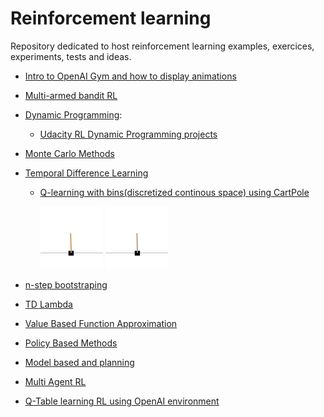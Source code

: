 # Reinforcement learning

Repository dedicated to host reinforcement learning examples, exercices, experiments, tests and ideas.

  - [Intro to OpenAI Gym and how to display animations](https://github.com/llealgt/Reinforcement-Learning/blob/master/OpenAIGymIntro.ipynb)
  - [Multi-armed bandit RL](https://github.com/llealgt/Reinforcement-Learning/blob/master/Multi-Armed%20Bandit%20.ipynb)
  - [Dynamic Programming](https://github.com/llealgt/Reinforcement-Learning/tree/master/dynamic_programming):
  	- [Udacity RL Dynamic Programming projects](https://github.com/llealgt/Reinforcement-Learning/blob/master/dynamic_programming/Udacity_Dynamic_Programming_Projects.ipynb)
  - [Monte Carlo Methods](https://github.com/llealgt/Reinforcement-Learning/tree/master/Monte_Carlo)
  - [Temporal Difference Learning](https://github.com/llealgt/Reinforcement-Learning/tree/master/temporal_difference_learning)
      - [Q-learning with bins(discretized continous space) using CartPole](https://github.com/llealgt/Reinforcement-Learning/blob/master/temporal_difference_learning/QLearningBinsCartPole.ipynb)

        <img src="https://github.com/llealgt/Reinforcement-Learning/blob/master/animations/QLearningBinsCartPoleUntrained.gif?raw=true" width="100" height="100" title="untrained"/>
        <img src="https://github.com/llealgt/Reinforcement-Learning/blob/master/animations/QLearningBinsCartPole.gif?raw=true" width="100" height="100" title="trained"/>

  - [n-step bootstraping](https://github.com/llealgt/Reinforcement-Learning/tree/master/n_step-bootstraping)
  - [TD Lambda](https://github.com/llealgt/Reinforcement-Learning/tree/master/td_lambda)
  - [Value Based Function Approximation](https://github.com/llealgt/Reinforcement-Learning/tree/master/function_approximation)
  - [Policy Based Methods](https://github.com/llealgt/Reinforcement-Learning/tree/master/policy_based_methods)
  - [Model based and planning](https://github.com/llealgt/Reinforcement-Learning/tree/master/model_based_and_planning)
  - [Multi Agent RL](https://github.com/llealgt/Reinforcement-Learning/tree/master/multi_agent/)
  - [Q-Table learning RL using OpenAI environment](https://github.com/llealgt/Reinforcement-Learning/blob/master/Q-Learning(Table).ipynb)


